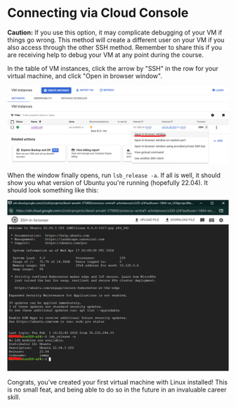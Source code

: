 # Connecting via Cloud Console

**Caution:** If you use this option, it may complicate debugging of your VM if things go wrong. This method will create a different user on your VM if you also access through the other SSH method. Remember to share this if you are receiving help to debug your VM at any point during the course.

In the table of VM instances, click the arrow by "SSH" in the row for your virtual machine, and click "Open in browser window". 

<img src="img/23.png" width=600>

When the window finally opens, run `lsb_release -a`.  If all is well,
it should show you what version of Ubuntu you're running (hopefully
22.04).  It should look something like this:

<img src="img/24.png" width=600>

Congrats, you've created your first virtual machine with Linux
installed!  This is no small feat, and being able to do so in the
future in an invaluable career skill.
